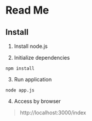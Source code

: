 Read Me
=====================

Install
---------------

1. Install node.js

2. Initialize dependencies

```
npm install
```

3. Run application

```
node app.js
```

4. Access by browser

> http://localhost:3000/index

